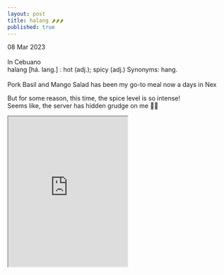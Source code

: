```yaml
---
layout: post
title: halang 🌶️🌶️🌶️
published: true
---
```

08 Mar 2023
<br>
<br>
In Cebuano
<br>
halang [há. lang.] : hot (adj.); spicy (adj.) Synonyms: hang.
<br>
<br>
Pork Basil and Mango Salad has been my go-to meal now a days in Nex
<br>
<!--more-->
But for some reason, this time, the spice level is so intense!
<br>
Seems like, the server has hidden grudge on me 😵‍💫
<br>
<iframe src="https://drive.google.com/file/d/1ogcKVhJa7qGQeLRnOp8u5z0rbJhnhu6w/preview" width="270" height="340" allow="autoplay"></iframe>
